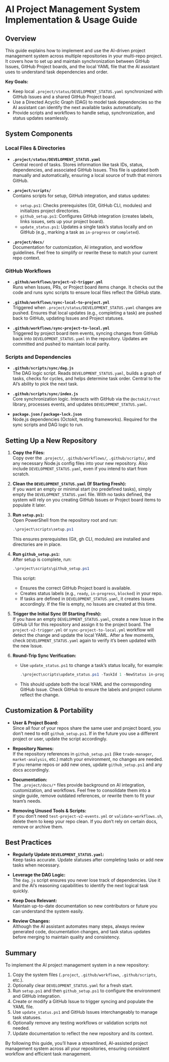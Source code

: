 # AI Project Management System Implementation & Usage Guide

## Overview

This guide explains how to implement and use the AI-driven project management system across multiple repositories in your multi-repo project. It covers how to set up and maintain synchronization between GitHub Issues, GitHub Project boards, and the local YAML file that the AI assistant uses to understand task dependencies and order.

**Key Goals:**

- Keep local `.project/status/DEVELOPMENT_STATUS.yaml` synchronized with GitHub Issues and a shared GitHub Project board.
- Use a Directed Acyclic Graph (DAG) to model task dependencies so the AI assistant can identify the next available tasks automatically.
- Provide scripts and workflows to handle setup, synchronization, and status updates seamlessly.

## System Components

### Local Files & Directories

- **`.project/status/DEVELOPMENT_STATUS.yaml`**  
  Central record of tasks. Stores information like task IDs, status, dependencies, and associated GitHub Issues. This file is updated both manually and automatically, ensuring a local source of truth that mirrors GitHub.

- **`.project/scripts/`**  
  Contains scripts for setup, GitHub integration, and status updates:
  - `setup.ps1`: Checks prerequisites (Git, GitHub CLI, modules) and initializes project directories.
  - `github_setup.ps1`: Configures GitHub integration (creates labels, links issues, sets up your project board).
  - `update_status.ps1`: Updates a single task’s status locally and on GitHub (e.g., marking a task as `in-progress` or `completed`).

- **`.project/docs/`**  
  Documentation for customization, AI integration, and workflow guidelines. Feel free to simplify or rewrite these to match your current repo context.

### GitHub Workflows

- **`.github/workflows/project-v2-trigger.yml`**  
  Runs when Issues, PRs, or Project board items change. It checks out the code and runs sync scripts to ensure local files reflect the GitHub state.

- **`.github/workflows/sync-local-to-project.yml`**  
  Triggered when `.project/status/DEVELOPMENT_STATUS.yaml` changes are pushed. Ensures that local updates (e.g., completing a task) are pushed back to GitHub, updating Issues and Project statuses.

- **`.github/workflows/sync-project-to-local.yml`**  
  Triggered by project board item events, syncing changes from GitHub back into `DEVELOPMENT_STATUS.yaml` in the repository. Updates are committed and pushed to maintain local parity.


### Scripts and Dependencies

- **`.github/scripts/sync/dag.js`**  
  The DAG logic script. Reads `DEVELOPMENT_STATUS.yaml`, builds a graph of tasks, checks for cycles, and helps determine task order. Central to the AI’s ability to pick the next task.

- **`.github/scripts/sync/index.js`**  
  Core synchronization logic. Interacts with GitHub via the `@octokit/rest` library, processes events, and updates `DEVELOPMENT_STATUS.yaml`.

- **`package.json` / `package-lock.json`**  
  Node.js dependencies (Octokit, testing frameworks). Required for the sync scripts and DAG logic to run.

## Setting Up a New Repository

1. **Copy the Files:**  
   Copy over the `.project/`, `.github/workflows/`, `.github/scripts/`, and any necessary Node.js config files into your new repository. Also include `DEVELOPMENT_STATUS.yaml`, even if you intend to start from scratch.

2. **Clean the `DEVELOPMENT_STATUS.yaml` (If Starting Fresh):**  
   If you want an empty or minimal start (no predefined tasks), simply empty the `DEVELOPMENT_STATUS.yaml` file. With no tasks defined, the system will rely on you creating GitHub Issues or Project board items to populate it later.

3. **Run `setup.ps1`:**  
   Open PowerShell from the repository root and run:  
   ```powershell
   .\project\scripts\setup.ps1
   ```  
   This ensures prerequisites (Git, gh CLI, modules) are installed and directories are in place.

4. **Run `github_setup.ps1`:**  
   After setup is complete, run:
   ```powershell
   .\project\scripts\github_setup.ps1
   ```
   This script:
   - Ensures the correct GitHub Project board is available.
   - Creates status labels (e.g., `ready`, `in-progress`, `blocked`) in your repo.
   - If tasks are defined in `DEVELOPMENT_STATUS.yaml`, it creates Issues accordingly. If the file is empty, no Issues are created at this time.

5. **Trigger the Initial Sync (If Starting Fresh):**  
   If you have an empty `DEVELOPMENT_STATUS.yaml`, create a new Issue in the GitHub UI for this repository and assign it to the project board. The `project-v2-trigger.yml` or `sync-project-to-local.yml` workflow will detect the change and update the local YAML. After a few moments, check `DEVELOPMENT_STATUS.yaml` again to verify it’s been updated with the new Issue.

6. **Round-Trip Sync Verification:**
   - Use `update_status.ps1` to change a task’s status locally, for example:
     ```powershell
     .\project\scripts\update_status.ps1 -TaskId 1 -NewStatus in-progress -Details "Started coding"
     ```
   - This should update both the local YAML and the corresponding GitHub Issue. Check GitHub to ensure the labels and project column reflect the change.

## Customization & Portability

- **User & Project Board:**  
  Since all four of your repos share the same user and project board, you don’t need to edit `github_setup.ps1`. If in the future you use a different project or user, update the script accordingly.

- **Repository Names:**  
  If the repository references in `github_setup.ps1` (like `trade-manager`, `market-analysis`, etc.) match your environment, no changes are needed. If you rename repos or add new ones, update `github_setup.ps1` and any docs accordingly.

- **Documentation:**  
  The `.project/docs/*` files provide background on AI integration, customization, and workflows. Feel free to consolidate them into a single guide, remove outdated references, or rewrite them to fit your team’s needs.

- **Removing Unused Tools & Scripts:**  
  If you don’t need `test-project-v2-events.yml` or `validate-workflows.sh`, delete them to keep your repo clean. If you don’t rely on certain docs, remove or archive them.

## Best Practices

- **Regularly Update `DEVELOPMENT_STATUS.yaml`:**  
  Keep tasks accurate. Update statuses after completing tasks or add new tasks when necessary.

- **Leverage the DAG Logic:**  
  The `dag.js` script ensures you never lose track of dependencies. Use it and the AI’s reasoning capabilities to identify the next logical task quickly.

- **Keep Docs Relevant:**  
  Maintain up-to-date documentation so new contributors or future you can understand the system easily.

- **Review Changes:**  
  Although the AI assistant automates many steps, always review generated code, documentation changes, and task status updates before merging to maintain quality and consistency.

## Summary

To implement the AI project management system in a new repository:

1. Copy the system files (`.project`, `.github/workflows`, `.github/scripts`, etc.).
2. Optionally clear `DEVELOPMENT_STATUS.yaml` for a fresh start.
3. Run `setup.ps1` and then `github_setup.ps1` to configure the environment and GitHub integration.
4. Create or modify a GitHub Issue to trigger syncing and populate the YAML file.
5. Use `update_status.ps1` and GitHub Issues interchangeably to manage task statuses.
6. Optionally remove any testing workflows or validation scripts not needed.
7. Update documentation to reflect the new repository and its context.

By following this guide, you’ll have a streamlined, AI-assisted project management system across all your repositories, ensuring consistent workflow and efficient task management.